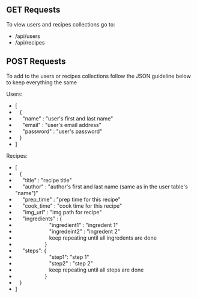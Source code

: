 ## GET Requests
To view users and recipes collections go to:

- <url>/api/users 
- <url>/api/recipes

## POST Requests
To add to the users or recipes collections follow the JSON guideline
below to keep everything the same

Users:
- [
- &nbsp;&nbsp;&nbsp;{
- &nbsp;&nbsp;&nbsp;&nbsp;&nbsp;"name" : "user's first and last name"
- &nbsp;&nbsp;&nbsp;&nbsp;&nbsp;"email" : "user's email address"
- &nbsp;&nbsp;&nbsp;&nbsp;&nbsp;"password" : "user's password"
- &nbsp;&nbsp;&nbsp;} 
- ]

Recipes:
- [
- &nbsp;&nbsp;&nbsp;{
- &nbsp;&nbsp;&nbsp;&nbsp;&nbsp;"title" : "recipe title"
- &nbsp;&nbsp;&nbsp;&nbsp;&nbsp;"author" : "author's first and last name (same as in the user table's "name")"
- &nbsp;&nbsp;&nbsp;&nbsp;&nbsp;"prep_time" : "prep time for this recipe"
- &nbsp;&nbsp;&nbsp;&nbsp;&nbsp;"cook_time" : "cook time for this recipe"
- &nbsp;&nbsp;&nbsp;&nbsp;&nbsp;"img_url" : "img path for recipe"
- &nbsp;&nbsp;&nbsp;&nbsp;&nbsp;"ingredients" : {
- &nbsp;&nbsp;&nbsp;&nbsp;&nbsp;&nbsp;&nbsp;&nbsp;&nbsp;&nbsp;&nbsp;&nbsp;&nbsp;&nbsp;&nbsp;&nbsp;&nbsp;&nbsp;&nbsp;&nbsp;&nbsp;&nbsp;&nbsp;"ingredient1" : "ingredent 1"
- &nbsp;&nbsp;&nbsp;&nbsp;&nbsp;&nbsp;&nbsp;&nbsp;&nbsp;&nbsp;&nbsp;&nbsp;&nbsp;&nbsp;&nbsp;&nbsp;&nbsp;&nbsp;&nbsp;&nbsp;&nbsp;&nbsp;&nbsp;"ingredeint2" : "ingredent 2"
- &nbsp;&nbsp;&nbsp;&nbsp;&nbsp;&nbsp;&nbsp;&nbsp;&nbsp;&nbsp;&nbsp;&nbsp;&nbsp;&nbsp;&nbsp;&nbsp;&nbsp;&nbsp;&nbsp;&nbsp;&nbsp;&nbsp;&nbsp;keep repeating until all ingredents are done
- &nbsp;&nbsp;&nbsp;&nbsp;&nbsp;&nbsp;&nbsp;&nbsp;&nbsp;&nbsp;&nbsp;&nbsp;&nbsp;&nbsp;&nbsp;&nbsp;&nbsp;&nbsp;&nbsp;&nbsp;}
- &nbsp;&nbsp;&nbsp;&nbsp;&nbsp;"steps": {
- &nbsp;&nbsp;&nbsp;&nbsp;&nbsp;&nbsp;&nbsp;&nbsp;&nbsp;&nbsp;&nbsp;&nbsp;&nbsp;&nbsp;&nbsp;&nbsp;&nbsp;&nbsp;&nbsp;&nbsp;&nbsp;&nbsp;&nbsp;"step1": "step 1"
- &nbsp;&nbsp;&nbsp;&nbsp;&nbsp;&nbsp;&nbsp;&nbsp;&nbsp;&nbsp;&nbsp;&nbsp;&nbsp;&nbsp;&nbsp;&nbsp;&nbsp;&nbsp;&nbsp;&nbsp;&nbsp;&nbsp;&nbsp;"step2" : "step 2"
- &nbsp;&nbsp;&nbsp;&nbsp;&nbsp;&nbsp;&nbsp;&nbsp;&nbsp;&nbsp;&nbsp;&nbsp;&nbsp;&nbsp;&nbsp;&nbsp;&nbsp;&nbsp;&nbsp;&nbsp;&nbsp;&nbsp;&nbsp;keep repeating until all steps are done
- &nbsp;&nbsp;&nbsp;&nbsp;&nbsp;&nbsp;&nbsp;&nbsp;&nbsp;&nbsp;&nbsp;&nbsp;&nbsp;&nbsp;&nbsp;&nbsp;&nbsp;&nbsp;&nbsp;&nbsp;}
- &nbsp;&nbsp;&nbsp;} 
- ]
